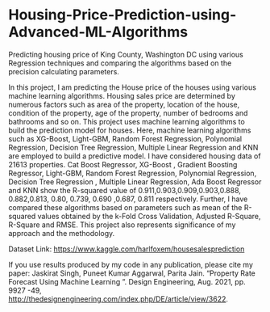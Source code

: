 # Housing-Price-Prediction-using-Advanced-ML-Algorithms
Predicting housing price of King County, Washington DC using various Regression techniques and comparing the algorithms based on the    precision calculating parameters.

In this project, I am predicting the House price of the houses using various machine learning algorithms. Housing sales price are determined by numerous factors such as area of the property, location of the house, condition of the property, age of the property, number of bedrooms and bathrooms and so on. This project uses machine learning algorithms to build the prediction model for houses. Here, machine learning algorithms such as XG-Boost, Light-GBM, Random Forest Regression, Polynomial Regression, Decision Tree Regression, Multiple Linear Regression and KNN are employed to build a predictive model. I have considered housing data of 21613 properties. Cat Boost Regressor, XG-Boost , Gradient Boosting Regressor, Light-GBM, Random Forest Regression, Polynomial Regression, Decision Tree Regression , Multiple Linear Regression, Ada Boost Regressor and KNN  show the R-squared value of 0.911,0.903,0.909,0.903,0.888, 0.882,0.813, 0.80, 0.739, 0.690 ,0.687, 0.811 respectively. Further, I have compared these algorithms based on parameters such as mean of the R-squared values obtained by the k-Fold Cross Validation, Adjusted R-Square, R-Square and RMSE. This project also represents significance of my approach and the methodology.

Dataset Link: https://www.kaggle.com/harlfoxem/housesalesprediction

If you use results produced by my code in any publication, please cite my paper:
Jaskirat Singh, Puneet Kumar Aggarwal, Parita Jain. “Property Rate Forecast Using Machine Learning ”. Design Engineering, Aug. 2021, pp. 9927 -49, http://thedesignengineering.com/index.php/DE/article/view/3622.
